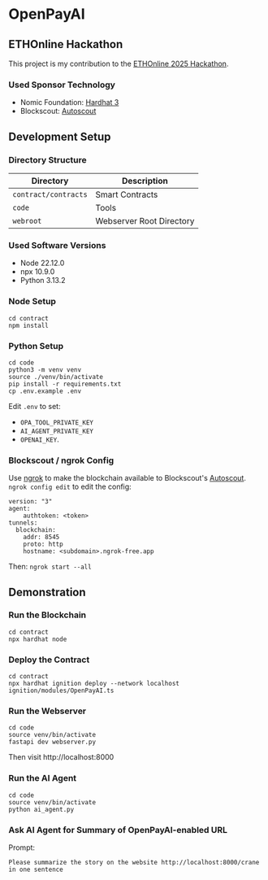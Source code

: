 # OpenPayAI

## ETHOnline Hackathon

This project is my contribution to the [ETHOnline 2025 Hackathon](https://ethglobal.com/events/ethonline2025).

### Used Sponsor Technology

- Nomic Foundation: [Hardhat 3](https://hardhat.org)
- Blockscout: [Autoscout](https://deploy.blockscout.com)

## Development Setup

### Directory Structure

| Directory            | Description              |
| -------------------- | ------------------------ |
| `contract/contracts` | Smart Contracts          |
| `code`               | Tools                    |
| `webroot`            | Webserver Root Directory |

### Used Software Versions

- Node 22.12.0
- npx 10.9.0
- Python 3.13.2

### Node Setup

```
cd contract
npm install
```

### Python Setup

```
cd code
python3 -m venv venv
source ./venv/bin/activate
pip install -r requirements.txt
cp .env.example .env
```

Edit `.env` to set:

- `OPA_TOOL_PRIVATE_KEY`
- `AI_AGENT_PRIVATE_KEY`
- `OPENAI_KEY`.

### Blockscout / ngrok Config

Use [ngrok](https://ngrok.com) to make the blockchain available to Blockscout's [Autoscout](https://deploy.blockscout.com). `ngrok config edit` to edit the config:

```
version: "3"
agent:
    authtoken: <token>
tunnels:
  blockchain:
    addr: 8545
    proto: http
    hostname: <subdomain>.ngrok-free.app
```

Then: `ngrok start --all`

## Demonstration

### Run the Blockchain

```
cd contract
npx hardhat node
```

### Deploy the Contract

```
cd contract
npx hardhat ignition deploy --network localhost ignition/modules/OpenPayAI.ts
```

### Run the Webserver

```
cd code
source venv/bin/activate
fastapi dev webserver.py
```

Then visit http://localhost:8000

### Run the AI Agent

```
cd code
source venv/bin/activate
python ai_agent.py
```

### Ask AI Agent for Summary of OpenPayAI-enabled URL

Prompt:

```
Please summarize the story on the website http://localhost:8000/crane in one sentence
```
